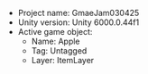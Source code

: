 <!-- UNITY CODE ASSIST INSTRUCTIONS START -->
- Project name: GmaeJam030425
- Unity version: Unity 6000.0.44f1
- Active game object:
  - Name: Apple
  - Tag: Untagged
  - Layer: ItemLayer
<!-- UNITY CODE ASSIST INSTRUCTIONS END -->